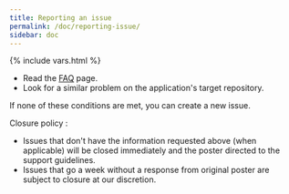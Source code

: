 ```yaml
---
title: Reporting an issue
permalink: /doc/reporting-issue/
sidebar: doc
---
```

{% include vars.html %}

* Read the [FAQ](/doc/faq/) page.
* Look for a similar problem on the application's target repository.

If none of these conditions are met, you can create a new issue.

Closure policy :

* Issues that don't have the information requested above (when applicable) will be closed immediately and the poster directed to the support guidelines.
* Issues that go a week without a response from original poster are subject to closure at our discretion.
